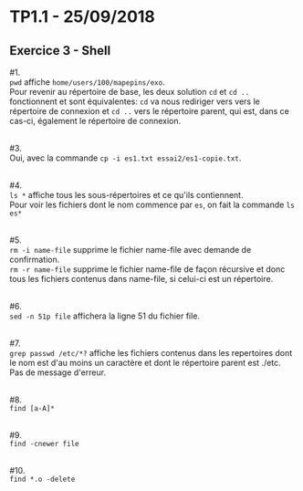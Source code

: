 # TP1.1 - 25/09/2018
## Exercice 3 - Shell
#1.  
`pwd` affiche `home/users/100/mapepins/exo`.  
Pour revenir au répertoire de base, les deux solution `cd` et `cd ..` fonctionnent et sont équivalentes: `cd` va nous rediriger vers vers le répertoire de connexion et `cd ..` vers le répertoire parent, qui est, dans ce cas-ci, également le répertoire de connexion.  

&nbsp;  
#3.  
Oui, avec la commande `cp -i es1.txt essai2/es1-copie.txt`.  

&nbsp;  
#4.  
`ls *` affiche tous les sous-répertoires et ce qu\'ils contiennent.  
Pour voir les fichiers dont le nom commence par `es`, on fait la commande `ls es*`  

&nbsp;  
#5.  
`rm -i name-file` supprime le fichier name-file avec demande de confirmation.  
`rm -r name-file` supprime le fichier name-file de façon récursive et donc tous les fichiers contenus dans name-file, si celui-ci est un répertoire. 
 
&nbsp;  
#6.  
`sed -n 51p file` affichera la ligne 51 du fichier file. 

&nbsp;  
#7.  
`grep passwd /etc/*?` affiche les fichiers contenus dans les repertoires dont le nom est d\'au moins un caractère et dont le répertoire parent est ./etc.  
Pas de message d\'erreur.  

&nbsp;  
#8.  
`find [a-A]*`  

&nbsp;  
#9.  
`find -cnewer file`  

&nbsp;  
#10.  
`find *.o -delete`
